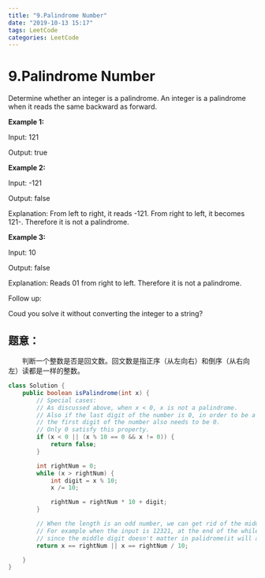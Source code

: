 ```yaml
---
title: "9.Palindrome Number"
date: "2019-10-13 15:17"
tags: LeetCode
categories: LeetCode
---
```



# 9.Palindrome Number

Determine whether an integer is a palindrome. An integer is a palindrome when it reads the same backward as forward.

**Example 1:**

Input: 121

Output: true

**Example 2:**

Input: -121

Output: false

Explanation: From left to right, it reads -121. From right to left, it becomes 121-. Therefore it is not a palindrome.

**Example 3:**

Input: 10

Output: false

Explanation: Reads 01 from right to left. Therefore it is not a palindrome.

Follow up:

Coud you solve it without converting the integer to a string?


<!--more-->

## 题意：

　　判断一个整数是否是回文数。回文数是指正序（从左向右）和倒序（从右向左）读都是一样的整数。




```java
class Solution {
    public boolean isPalindrome(int x) {
        // Special cases:
        // As discussed above, when x < 0, x is not a palindrome.
        // Also if the last digit of the number is 0, in order to be a palindrome,
        // the first digit of the number also needs to be 0.
        // Only 0 satisfy this property.
        if (x < 0 || (x % 10 == 0 && x != 0)) {
            return false;
        }

        int rightNum = 0;
        while (x > rightNum) {
            int digit = x % 10;
            x /= 10;

            rightNum = rightNum * 10 + digit;
        }

        // When the length is an odd number, we can get rid of the middle digit by revertedNumber/10
        // For example when the input is 12321, at the end of the while loop we get x = 12, revertedNumber = 123,
        // since the middle digit doesn't matter in palidrome(it will always equal to itself), we can simply get rid of it.
        return x == rightNum || x == rightNum / 10;

    }
}

```
